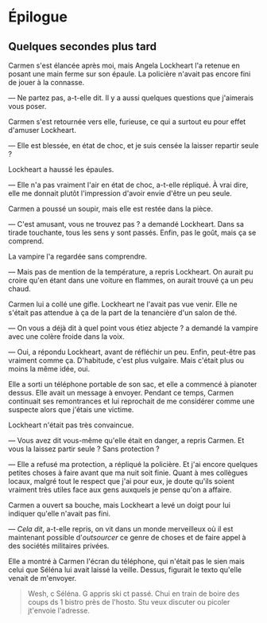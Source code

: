 Épilogue
=========

Quelques secondes plus tard
----------------------------------

Carmen s'est élancée après moi, mais Angela Lockheart l'a retenue en
posant une main ferme sur son épaule. La policière n'avait pas encore
fini de jouer à la connasse.

— Ne partez pas, a-t-elle dit. Il y a aussi quelques questions que
j'aimerais vous poser. 

Carmen s'est retournée vers elle, furieuse, ce qui a surtout eu pour
effet d'amuser Lockheart. 

— Elle est blessée, en état de choc, et je suis censée la laisser
repartir seule ?

Lockheart a haussé les épaules.

— Elle n'a pas vraiment l'air en état de choc, a-t-elle répliqué. À
vrai dire, elle me donnait plutôt l'impression d'avoir envie d'être un
peu seule. 

Carmen a poussé un soupir, mais elle est restée dans la pièce.

— C'est amusant, vous ne trouvez pas ? a demandé Lockheart. Dans sa
tirade touchante, tous les sens y sont passés. Enfin, pas le goût,
mais ça se comprend. 

La vampire l'a regardée sans comprendre. 

— Mais pas de mention de la température, a repris Lockheart. On aurait
pu croire qu'en étant dans une voiture en flammes, on aurait trouvé ça
un peu chaud. 

Carmen lui a collé une gifle. Lockheart ne l'avait pas vue venir. Elle
ne s'était pas attendue à ça de la part de la tenancière d'un salon de
thé. 

— On vous a déjà dit à quel point vous étiez abjecte ? a demandé la
vampire avec une colère froide dans la voix.

— Oui, a répondu Lockheart, avant de réfléchir un peu. Enfin, peut-être
pas vraiment comme ça. D'habitude, c'est plus vulgaire. Mais c'était
plus ou moins la même idée, oui. 

Elle a sorti un téléphone portable de son sac, et elle a commencé à
pianoter dessus. Elle avait un message à envoyer. Pendant ce temps, Carmen
continuait ses remontrances et lui reprochait de me considérer comme
une suspecte alors que j'étais une victime. 

Lockheart n'était pas très convaincue.

— Vous avez dit vous-même qu'elle était en danger, a repris Carmen. Et
vous la laissez partir seule ? Sans protection ?

— Elle a refusé ma protection, a répliqué la policière. Et j'ai encore
quelques petites choses à faire avant que ma nuit soit finie. Quant à
mes collègues locaux, malgré tout le respect que j'ai pour eux, je
doute qu'ils soient vraiment très utiles face aux gens auxquels je
pense qu'on a affaire. 

Carmen a ouvert sa bouche, mais Lockheart a levé un doigt pour lui
indiquer qu'elle n'avait pas fini. 

— *Cela dit*, a-t-elle repris, on vit dans un monde merveilleux où il
est maintenant possible d'*outsourcer* ce  genre de choses et de faire
appel à des sociétés militaires privées. 

Elle a montré à Carmen l'écran du téléphone, qui n'était pas le sien
mais celui que Séléna lui avait laissé la veille. Dessus, figurait le
texto qu'elle venait de m'envoyer. 

> Wesh, c Séléna. G appris ski ct passé. Chui en train de boire des
> coups ds 1 bistro près de l'hosto. Stu veux
> discuter ou picoler jt'envoie l'adresse. 


